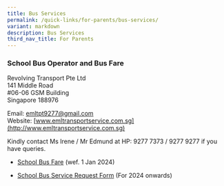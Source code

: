 ```yaml
---
title: Bus Services
permalink: /quick-links/for-parents/bus-services/
variant: markdown
description: Bus Services
third_nav_title: For Parents
---
```

### **School Bus Operator and Bus Fare**

Revolving Transport Pte Ltd<br>
141 Middle Road<br>
#06-06 GSM Building<br>
Singapore 188976

Email: [emltpt9277@gmail.com](mailto:emltpt9277@gmail.com)<br>
Website: [www.emltransportservice.com.sg](http://www.emltransportservice.com.sg)

Kindly contact Ms Irene / Mr Edmund at HP: 9277 7373 / 9277 9277 if you have queries.


* [School Bus Fare](/files/GESPS_School_Bus_Fares_2024.pdf) (wef. 1 Jan 2024)

* [School Bus Service Request Form](/files/GESPS_School_Bus_Registration_form_and_Regulations__wef_1_Jan_2024_.pdf) (For 2024 onwards)